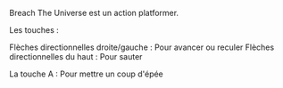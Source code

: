 Breach The Universe est un action platformer.

Les touches :

Flèches directionnelles droite/gauche : Pour avancer ou reculer
Flèches directionnelles du haut       : Pour sauter

La touche A                         : Pour mettre un coup d'épée
